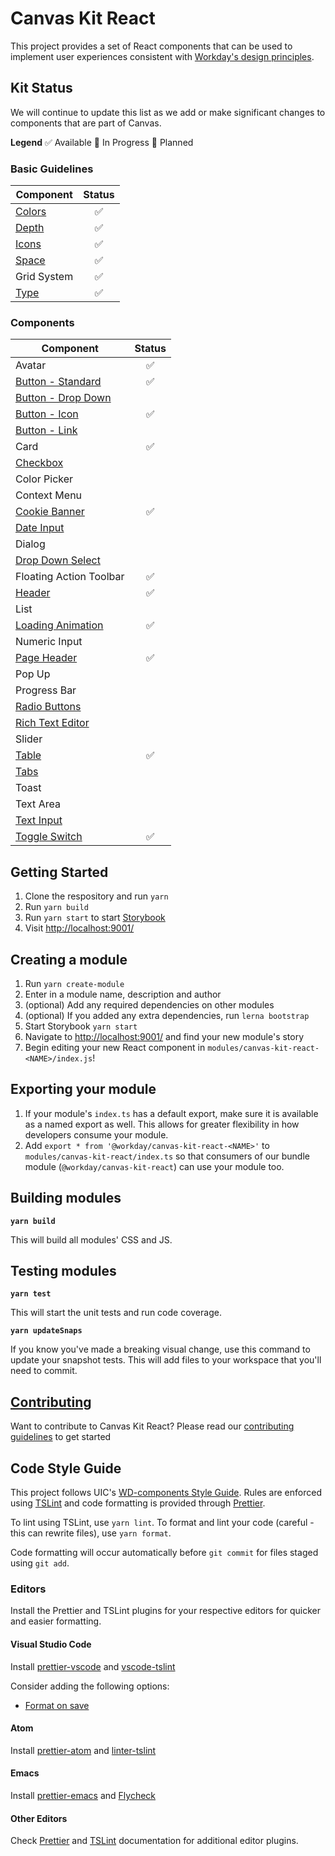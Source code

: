 # Canvas Kit React

This project provides a set of React components that can be used to implement user experiences
consistent with [Workday's design principles](https://design.workday.com/).

## Kit Status

We will continue to update this list as we add or make significant changes to components that are
part of Canvas.

**Legend** :white_check_mark: Available :construction: In Progress :round_pushpin: Planned

### Basic Guidelines

| Component                                                    |       Status       |
| ------------------------------------------------------------ | :----------------: |
| [Colors](https://design.workday.com/guidelines/visual/color) | :white_check_mark: |
| [Depth](https://design.workday.com/guidelines/visual/depth)  | :white_check_mark: |
| [Icons](https://design.workday.com/guidelines/visual/icons)  | :white_check_mark: |
| [Space](https://design.workday.com/guidelines/visual/space)  | :white_check_mark: |
| Grid System                                                  | :white_check_mark: |
| [Type](https://design.workday.com/guidelines/visual/type)    | :white_check_mark: |

### Components

| Component                                                                             |       Status       |
| ------------------------------------------------------------------------------------- | :----------------: |
| Avatar                                                                                | :white_check_mark: |
| [Button - Standard](https://design.workday.com/guidelines/components/buttons)         | :white_check_mark: |
| [Button - Drop Down](https://design.workday.com/guidelines/components/buttons)        |                    |
| [Button - Icon](https://design.workday.com/guidelines/components/buttons)             | :white_check_mark: |
| [Button - Link](https://design.workday.com/guidelines/components/buttons)             |                    |
| Card                                                                                  | :white_check_mark: |
| [Checkbox](https://design.workday.com/guidelines/components/check-boxes)              |                    |
| Color Picker                                                                          |                    |
| Context Menu                                                                          |                    |
| [Cookie Banner](modules/canvas-kit-react-cookie-banner)                               | :white_check_mark: |
| [Date Input](https://design.workday.com/guidelines/components/date-picker)            |                    |
| Dialog                                                                                |                    |
| [Drop Down Select](https://design.workday.com/guidelines/components/dropdown-menus)   |                    |
| Floating Action Toolbar                                                               | :white_check_mark: |
| [Header](https://design.workday.com/guidelines/components/application-header)         | :white_check_mark: |
| List                                                                                  |                    |
| [Loading Animation](canvas-kit-react-loading-animation)                               | :white_check_mark: |
| Numeric Input                                                                         |                    |
| [Page Header](https://design.workday.com/guidelines/components/page-header)           | :white_check_mark: |
| Pop Up                                                                                |                    |
| Progress Bar                                                                          |                    |
| [Radio Buttons](https://design.workday.com/guidelines/components/radio-buttons)       |                    |
| [Rich Text Editor](https://design.workday.com/guidelines/components/rich-text-editor) |                    |
| Slider                                                                                |                    |
| [Table](https://design.workday.com/guidelines/components/grids)                       | :white_check_mark: |
| [Tabs](https://design.workday.com/guidelines/components/tabs)                         |                    |
| Toast                                                                                 |                    |
| Text Area                                                                             |                    |
| [Text Input](https://design.workday.com/guidelines/components/text-inputs)            |                    |
| [Toggle Switch](modules/canvas-kit-react-toggle)                                      | :white_check_mark: |

## Getting Started

1.  Clone the respository and run `yarn`
2.  Run `yarn build`
3.  Run `yarn start` to start [Storybook](https://storybook.js.org/)
4.  Visit [http://localhost:9001/](http://localhost:9001/)

## Creating a module

1.  Run `yarn create-module`
2.  Enter in a module name, description and author
3.  (optional) Add any required dependencies on other modules
4.  (optional) If you added any extra dependencies, run `lerna bootstrap`
5.  Start Storybook `yarn start`
6.  Navigate to [http://localhost:9001/](http://localhost:9001/) and find your new module's story
7.  Begin editing your new React component in `modules/canvas-kit-react-<NAME>/index.js`!

## Exporting your module

1. If your module's `index.ts` has a default export, make sure it is available as a named export as
   well. This allows for greater flexibility in how developers consume your module.
2. Add `export * from '@workday/canvas-kit-react-<NAME>'` to `modules/canvas-kit-react/index.ts` so
   that consumers of our bundle module (`@workday/canvas-kit-react`) can use your module too.

## Building modules

**`yarn build`**

This will build all modules' CSS and JS.

## Testing modules

**`yarn test`**

This will start the unit tests and run code coverage.

**`yarn updateSnaps`**

If you know you've made a breaking visual change, use this command to update your snapshot tests.
This will add files to your workspace that you'll need to commit.

## [Contributing](CONTRIBUTING.md)

Want to contribute to Canvas Kit React? Please read our [contributing guidelines](CONTRIBUTING.md)
to get started

## Code Style Guide

This project follows UIC's
[WD-components Style Guide](https://ghe.megaleo.com/UIC/wd-components/blob/master/docs/STYLEGUIDE.md).
Rules are enforced using [TSLint](https://palantir.github.io/tslint/) and code formatting is
provided through [Prettier](prettier.io).

To lint using TSLint, use `yarn lint`. To format and lint your code (careful - this can rewrite
files), use `yarn format`.

Code formatting will occur automatically before `git commit` for files staged using `git add`.

### Editors

Install the Prettier and TSLint plugins for your respective editors for quicker and easier
formatting.

#### Visual Studio Code

Install [prettier-vscode](https://github.com/prettier/prettier-vscode) and
[vscode-tslint](https://marketplace.visualstudio.com/items?itemName=eg2.tslint)

Consider adding the following options:

- [Format on save](https://github.com/prettier/prettier-vscode#format-on-save)

#### Atom

Install [prettier-atom](https://github.com/prettier/prettier-atom) and
[linter-tslint](https://github.com/AtomLinter/linter-tslint)

#### Emacs

Install [prettier-emacs](https://github.com/prettier/prettier-emacs) and
[Flycheck](http://www.flycheck.org/)

#### Other Editors

Check [Prettier](https://prettier.io/docs/en/editors.html) and
[TSLint](https://palantir.github.io/tslint/usage/third-party-tools/) documentation for additional
editor plugins.
